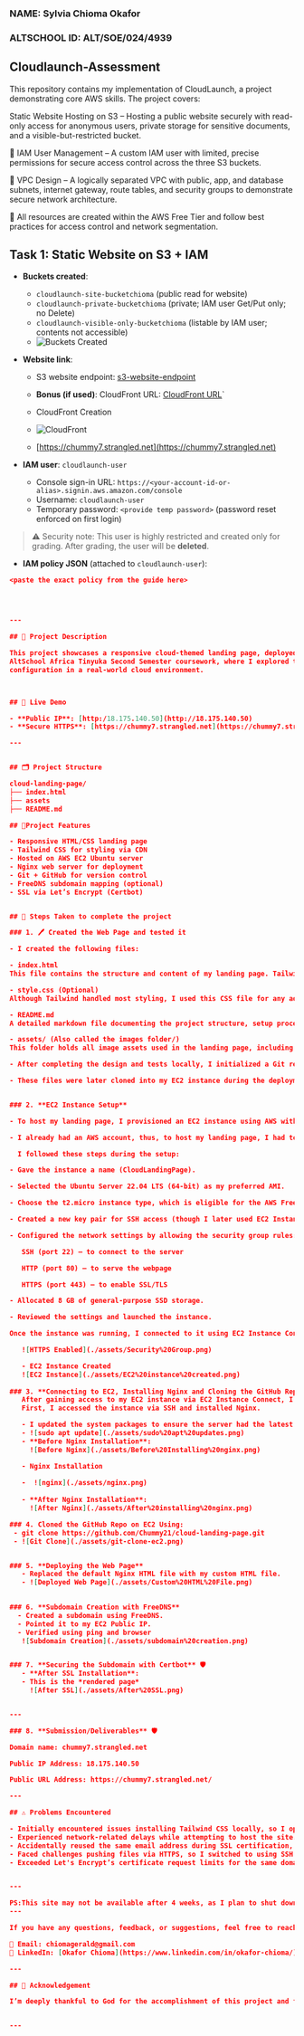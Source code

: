 ### NAME: Sylvia Chioma Okafor

### ALTSCHOOL ID: ALT/SOE/024/4939

## Cloudlaunch-Assessment
This repository contains my implementation of CloudLaunch, a project demonstrating core AWS skills. The project covers:

Static Website Hosting on S3 – Hosting a public website securely with read-only access for anonymous users, private storage for sensitive documents, and a visible-but-restricted bucket.

📌 IAM User Management – A custom IAM user with limited, precise permissions for secure access control across the three S3 buckets.

📌 VPC Design – A logically separated VPC with public, app, and database subnets, internet gateway, route tables, and security groups to demonstrate secure network architecture.

📌 All resources are created within the AWS Free Tier and follow best practices for access control and network segmentation.

## Task 1: Static Website on S3 + IAM

- **Buckets created**:
  - `cloudlaunch-site-bucketchioma` (public read for website)
  - `cloudlaunch-private-bucketchioma` (private; IAM user Get/Put only; no Delete)
  - `cloudlaunch-visible-only-bucketchioma` (listable by IAM user; contents not accessible)
  - ![Buckets Created](./images/s3%20buckets.png)

- **Website link**:
  - S3 website endpoint: [s3-website-endpoint](http://cloudlaunch-site-bucketchioma.s3-website-eu-west-1.amazonaws.com)

  - **Bonus (if used)**: CloudFront URL: [CloudFront URL](https://d2iqpmag3z7xtd.cloudfront.net/)`
  - CloudFront Creation
  - ![CloudFront](./images/cloud%20front%20distribution.png)

 
  - [https://chummy7.strangled.net](https://chummy7.strangled.net)


- **IAM user**: `cloudlaunch-user`
  - Console sign-in URL: `https://<your-account-id-or-alias>.signin.aws.amazon.com/console`
  - Username: `cloudlaunch-user`
  - Temporary password: `<provide temp password>` (password reset enforced on first login)

> ⚠️ Security note: This user is highly restricted and created only for grading. After grading, the user will be **deleted**.

- **IAM policy JSON** (attached to `cloudlaunch-user`):

```json
<paste the exact policy from the guide here>




---

## 📌 Project Description

This project showcases a responsive cloud-themed landing page, deployed on an AWS EC2 instance with Nginx as the web server. It was developed as part of my 
AltSchool Africa Tinyuka Second Semester coursework, where I explored the core principles of Linux server provisioning, static site deployment, and web server 
configuration in a real-world cloud environment.



## 🔗 Live Demo

- **Public IP**: [http:/18.175.140.50](http://18.175.140.50)  
- **Secure HTTPS**: [https://chummy7.strangled.net](https://chummy7.strangled.net)

---


## 🗂️ Project Structure

cloud-landing-page/
├── index.html
├── assets
├── README.md

## 📌Project Features

- Responsive HTML/CSS landing page
- Tailwind CSS for styling via CDN
- Hosted on AWS EC2 Ubuntu server
- Nginx web server for deployment
- Git + GitHub for version control
- FreeDNS subdomain mapping (optional)
- SSL via Let’s Encrypt (Certbot)


## 🚀 Steps Taken to complete the project

### 1. 🖊️ Created the Web Page and tested it

- I created the following files:

- index.html
This file contains the structure and content of my landing page. Tailwind CSS was integrated via CDN for responsive styling. I also embedded a small JavaScript function to enhance the page experience dynamically during refresh.

- style.css (Optional)
Although Tailwind handled most styling, I used this CSS file for any additional custom styles or animations that Tailwind didn’t cover directly.

- README.md
A detailed markdown file documenting the project structure, setup process, deployment steps, challenges faced, and screenshots of the live deployment.

- assets/ (Also called the images folder/)
This folder holds all image assets used in the landing page, including screenshots of the EC2 setup, Nginx installation, SSL certification, Git clone, and the rendered webpage in a browser.

- After completing the design and tests locally, I initialized a Git repository and pushed all the project files to GitHub.

- These files were later cloned into my EC2 instance during the deployment process, where I served the webpage using Nginx and configured HTTPS using Certbot.


### 2. **EC2 Instance Setup**  

- To host my landing page, I provisioned an EC2 instance using AWS with the following configuration:

- I already had an AWS account, thus, to host my landing page, I had to provision an EC2 instance using AWS. So, I logged into the AWS Management Console and searched for EC2 in the top search bar. From the EC2 dashboard, I clicked on “Launch Instance” to begin provisioning my virtual server.

  I followed these steps during the setup:

- Gave the instance a name (CloudLandingPage). 

- Selected the Ubuntu Server 22.04 LTS (64-bit) as my preferred AMI.

- Choose the t2.micro instance type, which is eligible for the AWS Free Tier.

- Created a new key pair for SSH access (though I later used EC2 Instance Connect for convenience).

- Configured the network settings by allowing the security group rules:

   SSH (port 22) – to connect to the server

   HTTP (port 80) – to serve the webpage

   HTTPS (port 443) – to enable SSL/TLS

- Allocated 8 GB of general-purpose SSD storage.

- Reviewed the settings and launched the instance.

Once the instance was running, I connected to it using EC2 Instance Connect. This gave me terminal access where I could install and configure Git and Nginx within the server. I was also able to pull my code from GitHub and set up the environment for deploying the landing page.

   ![HTTPS Enabled](./assets/Security%20Group.png)  

   - EC2 Instance Created
   ![EC2 Instance](./assets/EC2%20instance%20created.png)
   
### 3. **Connecting to EC2, Installing Nginx and Cloning the GitHub Repository**  
   After gaining access to my EC2 instance via EC2 Instance Connect, I proceeded to set up the web server environment and deploy my landing page.
   First, I accessed the instance via SSH and installed Nginx.  

   - I updated the system packages to ensure the server had the latest software:
   - ![sudo apt update](./assets/sudo%20apt%20updates.png) 
   - **Before Nginx Installation**:  
     ![Before Nginx](./assets/Before%20Installing%20nginx.png)

   - Nginx Installation
     
   -  ![nginx](./assets/nginx.png)
     
   - **After Nginx Installation**:  
     ![After Nginx](./assets/After%20installing%20nginx.png)

### 4. Cloned the GitHub Repo on EC2 Using:
 - git clone https://github.com/Chummy21/cloud-landing-page.git
 - ![Git Clone](./assets/git-clone-ec2.png)


### 5. **Deploying the Web Page**  
   - Replaced the default Nginx HTML file with my custom HTML file.  
   - ![Deployed Web Page](./assets/Custom%20HTML%20File.png)

   
### 6. **Subdomain Creation with FreeDNS**  
  - Created a subdomain using FreeDNS.
  - Pointed it to my EC2 Public IP.
  - Verified using ping and browser
   ![Subdomain Creation](./assets/subdomain%20creation.png)


### 7. **Securing the Subdomain with Certbot** 🛡️ 
   - **After SSL Installation**:
   - This is the *rendered page*
     ![After SSL](./assets/After%20SSL.png)


---

### 8. **Submission/Deliverables** 🛡️

Domain name: chummy7.strangled.net

Public IP Address: 18.175.140.50

Public URL Address: https://chummy7.strangled.net/

---

## ⚠️ Problems Encountered

- Initially encountered issues installing Tailwind CSS locally, so I opted to use the official CDN instead.
- Experienced network-related delays while attempting to host the site.
- Accidentally reused the same email address during SSL certification, which resulted in rate-limit delays.
- Faced challenges pushing files via HTTPS, so I switched to using SSH for version control.
- Exceeded Let's Encrypt’s certificate request limits for the same domain, which delayed the SSL installation. I had to switch to a different subdomain to proceed.


---

PS:This site may not be available after 4 weeks, as I plan to shut down the EC2 instance to avoid unexpected charges on my AWS account.
---

If you have any questions, feedback, or suggestions, feel free to reach out or connect with me directly. I would love to hear from you!

📧 Email: chiomagerald@gmail.com
🔗 LinkedIn: [Okafor Chioma](https://www.linkedin.com/in/okafor-chioma/)

---

## 🙏 Acknowledgement

I’m deeply thankful to God for the accomplishment of this project and for the chance to grow as a student at AltSchool. My heartfelt appreciation goes to my Instructor who imparted the knowledge, and finally, my husband and family whose constant encouragement and support made this journey possible.


---
